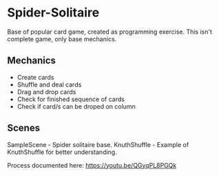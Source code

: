# Spider-Solitaire
Base of popular card game, created as programming exercise.
This isn't complete game, only base mechanics.

## Mechanics
- Create cards
- Shuffle and deal cards
- Drag and drop cards
- Check for finished sequence of cards
- Check if card/s can be droped on column 

## Scenes
SampleScene - Spider solitaire base.
KnuthShuffle - Example of KnuthShuffle for better understanding.

Process documented here: https://youtu.be/QGyqPL8PGQk
